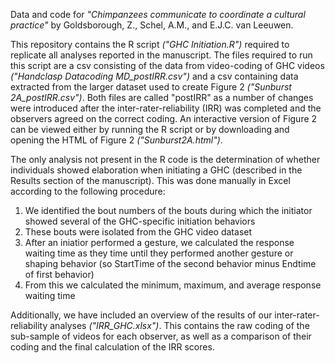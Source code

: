 Data and code for _"Chimpanzees communicate to coordinate a cultural practice"_ by Goldsborough, Z., Schel, A.M., and E.J.C. van Leeuwen.

This repository contains the R script _("GHC Initiation.R")_ required to replicate all analyses reported in the manuscript. The files required to run this script are a csv consisting of the data from video-coding of GHC videos _("Handclasp Datacoding MD_postIRR.csv")_ and a csv containing data extracted from the larger dataset used to create Figure 2 _("Sunburst 2A_postIRR.csv")_. Both files are called "postIRR" as a number of changes were introduced after the inter-rater-reliability (IRR) was completed and the observers agreed on the correct coding. An interactive version of Figure 2 can be viewed either by running the R script or by downloading and opening the HTML of Figure 2 _("Sunburst2A.html")_.

The only analysis not present in the R code is the determination of whether individuals showed elaboration when initiating a GHC (described in the Results section of the manuscript). This was done manually in Excel according to the following procedure:

1. We identified the bout numbers of the bouts during which the initiator showed several of the GHC-specific initiation behaviors
2. These bouts were isolated from the GHC video dataset
3. After an iniatior performed a gesture, we calculated the response waiting time as they time until they performed another gesture or shaping behavior (so StartTime of the second behavior minus Endtime of first behavior)
4. From this we calculated the minimum, maximum, and average response waiting time

Additionally, we have included an overview of the results of our inter-rater-reliability analyses _("IRR_GHC.xlsx")_. This contains the raw coding of the sub-sample of videos for each observer, as well as a comparison of their coding and the final calculation of the IRR scores. 
